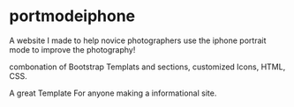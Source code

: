# portmodeiphone

A website I made to help novice photographers use the iphone portrait mode to improve the photography!

 combonation of Bootstrap Templats and sections, customized Icons, HTML, CSS.
 
 A great Template For anyone making a informational site.
